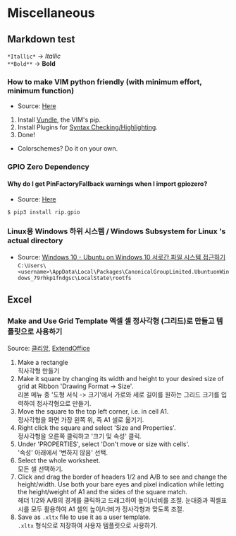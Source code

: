 # Miscellaneous
## Markdown test
`*Itallic*` -> *Itallic*  
`**Bold**` -> **Bold**
### How to make VIM python friendly (with minimum effort, minimum function)
- Source: [Here](https://realpython.com/vim-and-python-a-match-made-in-heaven/)
1. Install [Vundle](https://realpython.com/vim-and-python-a-match-made-in-heaven/#vundle), the VIM's pip.
1. Install Plugins for [Syntax Checking/Highlighting](https://realpython.com/vim-and-python-a-match-made-in-heaven/#syntax-checkinghighlighting).
1. Done!
- Colorschemes? Do it on your own.
### GPIO Zero Dependency
#### Why do I get PinFactoryFallback warnings when I import gpiozero?
- Source: [Here](https://gpiozero.readthedocs.io/en/stable/faq.html#why-do-i-get-pinfactoryfallback-warnings-when-i-import-gpiozero)  

` $ pip3 install rip.gpio `
### Linux용 Windows 하위 시스템 / Windows Subsystem for Linux 's actual directory
- Source: [Windows 10 - Ubuntu on Windows 10 서로간 파일 시스템 접근하기](https://snowdeer.github.io/windows/2018/01/07/windows10-ubuntu-file-directory/)  
`C:\Users\<username>\AppData\Local\Packages\CanonicalGroupLimited.UbuntuonWindows_79rhkp1fndgsc\LocalState\rootfs`
## Excel
### Make and Use Grid Template 엑셀 셀 정사각형 (그리드)로 만들고 템플릿으로 사용하기
Source: [클리앙](https://www.clien.net/service/board/lecture/8390021), [ExtendOffice](https://www.extendoffice.com/documents/excel/2419-excel-grid)
1. Make a rectangle  
직사각형 만들기
1. Make it square by changing its width and height to your desired size of grid at Ribbon 'Drawing Format -> Size'.  
리본 메뉴 중 '도형 서식 -> 크기'에서 가로와 세로 길이를 원하는 그리드 크기를 입력하여 정사각형으로 만들기.
1. Move the square to the top left corner, i.e. in cell A1.  
정사각형을 화면 가장 왼쪽 위, 즉 A1 셀로 옮기기.
1. Right click the square and select 'Size and Properties'.  
정사각형을 오른쪽 클릭하고 '크기 및 속성' 클릭.
1. Under 'PROPERTIES', select 'Don't move or size with cells'.  
'속성' 아래에서 '변하지 않음' 선택.
1. Select the whole worksheet.  
모든 셀 선택하기.
1. Click and drag the border of headers 1/2 and A/B to see and change the height/width. Use both your bare eyes and pixel indication while letting the height/weight of A1 and the sides of the square match.  
헤더 1/2와 A/B의 경계를 클릭하고 드래그하여 높이/너비를 조절. 눈대중과 픽셀표시를 모두 활용하여 A1 셀의 높이/너비가 정사각형과 맞도록 조절.
1. Save as `.xltx` file to use it as a user template.  
`.xltx` 형식으로 저장하여 사용자 템플릿으로 사용하기.
